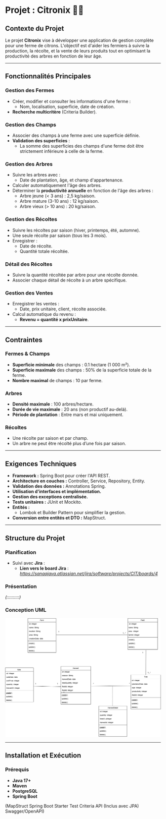 # Projet : Citronix 🌱🍋

## Contexte du Projet
Le projet **Citronix** vise à développer une application de gestion complète pour une ferme de citrons. L'objectif est d'aider les fermiers à suivre la production, la récolte, et la vente de leurs produits tout en optimisant la productivité des arbres en fonction de leur âge.

---

## Fonctionnalités Principales
### Gestion des Fermes
- Créer, modifier et consulter les informations d'une ferme :
    - Nom, localisation, superficie, date de création.
- **Recherche multicritère** (Criteria Builder).

### Gestion des Champs
- Associer des champs à une ferme avec une superficie définie.
- **Validation des superficies** :
    - La somme des superficies des champs d'une ferme doit être strictement inférieure à celle de la ferme.

### Gestion des Arbres
- Suivre les arbres avec :
    - Date de plantation, âge, et champ d'appartenance.
- Calculer automatiquement l'âge des arbres.
- Déterminer la **productivité annuelle** en fonction de l'âge des arbres :
    - Arbre jeune (< 3 ans) : 2,5 kg/saison.
    - Arbre mature (3-10 ans) : 12 kg/saison.
    - Arbre vieux (> 10 ans) : 20 kg/saison.

### Gestion des Récoltes
- Suivre les récoltes par saison (hiver, printemps, été, automne).
- Une seule récolte par saison (tous les 3 mois).
- Enregistrer :
    - Date de récolte.
    - Quantité totale récoltée.

### Détail des Récoltes
- Suivre la quantité récoltée par arbre pour une récolte donnée.
- Associer chaque détail de récolte à un arbre spécifique.

### Gestion des Ventes
- Enregistrer les ventes :
    - Date, prix unitaire, client, récolte associée.
- Calcul automatique du revenu :
    - **Revenu = quantité x prixUnitaire**.

---

## Contraintes
### Fermes & Champs
- **Superficie minimale** des champs : 0.1 hectare (1 000 m²).
- **Superficie maximale** des champs : 50% de la superficie totale de la ferme.
- **Nombre maximal** de champs : 10 par ferme.

### Arbres
- **Densité maximale** : 100 arbres/hectare.
- **Durée de vie maximale** : 20 ans (non productif au-delà).
- **Période de plantation** : Entre mars et mai uniquement.

### Récoltes
- Une récolte par saison et par champ.
- Un arbre ne peut être récolté plus d’une fois par saison.

---

## Exigences Techniques
- **Framework :** Spring Boot pour créer l'API REST.
- **Architecture en couches :** Controller, Service, Repository, Entity.
- **Validation des données :** Annotations Spring.
- **Utilisation d'interfaces et implémentation.**
- **Gestion des exceptions centralisée.**
- **Tests unitaires :** JUnit et Mockito.
- **Entités :**
    - Lombok et Builder Pattern pour simplifier la gestion.
- **Conversion entre entités et DTO :** MapStruct.

---

## Structure du Projet

### Planification
- Suivi avec **Jira** :
    - **Lien vers le board Jira** : *https://sanaajava.atlassian.net/jira/software/projects/CIT/boards/4*

### Présentation
*(::::::::::)*

### Conception UML
*![citronix.drawio.png](src%2Fmain%2Fresources%2Fstatic%2Fcitronix.drawio.png)*

---

## Installation et Exécution

### Prérequis
- **Java 17+**
- **Maven**
- **PostgreSQL**
- **Spring Boot**



(MapStruct
Spring Boot Starter Test
Criteria API (Inclus avec JPA)
Swagger/OpenAPI)

